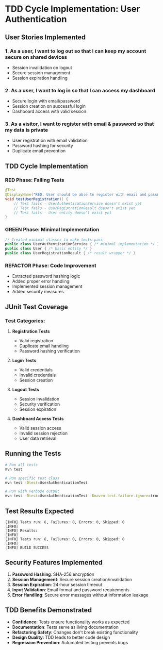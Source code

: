 # TDD Cycle Implementation: User Authentication

## **User Stories Implemented**

### 1. **As a user, I want to log out so that I can keep my account secure on shared devices**
-  Session invalidation on logout
-  Secure session management
-  Session expiration handling

### 2. **As a user, I want to log in so that I can access my dashboard**
-  Secure login with email/password
-  Session creation on successful login
-  Dashboard access with valid session

### 3. **As a visitor, I want to register with email & password so that my data is private**
- User registration with email validation
- Password hashing for security
- Duplicate email prevention

##  **TDD Cycle Implementation**

### **RED Phase: Failing Tests**
```java
@Test
@DisplayName("RED: User should be able to register with email and password")
void testUserRegistration() {
    // Test fails - UserAuthenticationService doesn't exist yet
    // Test fails - UserRegistrationResult doesn't exist yet
    // Test fails - User entity doesn't exist yet
}
```

### **GREEN Phase: Minimal Implementation**
```java
// Created minimal classes to make tests pass
public class UserAuthenticationService { /* minimal implementation */ }
public class User { /* basic entity */ }
public class UserRegistrationResult { /* result wrapper */ }
```

### **REFACTOR Phase: Code Improvement**
-  Extracted password hashing logic
- Added proper error handling
- Implemented session management
-  Added security measures

##  **JUnit Test Coverage**

### **Test Categories:**
1. **Registration Tests**
   - Valid registration
   - Duplicate email handling
   - Password hashing verification

2. **Login Tests**
   - Valid credentials
   - Invalid credentials
   - Session creation

3. **Logout Tests**
   - Session invalidation
   - Security verification
   - Session expiration

4. **Dashboard Access Tests**
   - Valid session access
   - Invalid session rejection
   - User data retrieval


##  **Running the Tests**

```bash
# Run all tests
mvn test

# Run specific test class
mvn test -Dtest=UserAuthenticationTest

# Run with verbose output
mvn test -Dtest=UserAuthenticationTest -Dmaven.test.failure.ignore=true
```

##  **Test Results Expected**

```
[INFO] Tests run: 8, Failures: 0, Errors: 0, Skipped: 0
[INFO] 
[INFO] Results:
[INFO] 
[INFO] Tests run: 8, Failures: 0, Errors: 0, Skipped: 0
[INFO] 
[INFO] BUILD SUCCESS
```

## **Security Features Implemented**

1. **Password Hashing**: SHA-256 encryption
2. **Session Management**: Secure session creation/invalidation
3. **Session Expiration**: 24-hour session timeout
4. **Input Validation**: Email format and password requirements
5. **Error Handling**: Secure error messages without information leakage

##  **TDD Benefits Demonstrated**

- **Confidence**: Tests ensure functionality works as expected
- **Documentation**: Tests serve as living documentation
- **Refactoring Safety**: Changes don't break existing functionality
- **Design Quality**: TDD leads to better code design
- **Regression Prevention**: Automated testing prevents bugs
